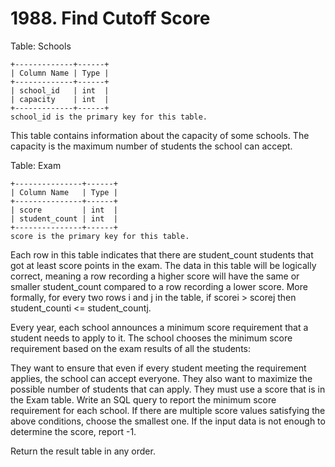 # 1988. Find Cutoff Score

Table: Schools
```
+-------------+------+
| Column Name | Type |
+-------------+------+
| school_id   | int  |
| capacity    | int  |
+-------------+------+
school_id is the primary key for this table.
```
This table contains information about the capacity of some schools. The capacity is the maximum number of students the school can accept.

Table: Exam
```
+---------------+------+
| Column Name   | Type |
+---------------+------+
| score         | int  |
| student_count | int  |
+---------------+------+
score is the primary key for this table.
``` 
Each row in this table indicates that there are student_count students that got at least score points in the exam.
The data in this table will be logically correct, meaning a row recording a higher score will have the same or smaller student_count compared to a row recording a lower score. More formally, for every two rows i and j in the table, if scorei > scorej then student_counti <= student_countj.

Every year, each school announces a minimum score requirement that a student needs to apply to it. The school chooses the minimum score requirement based on the exam results of all the students:

They want to ensure that even if every student meeting the requirement applies, the school can accept everyone.
They also want to maximize the possible number of students that can apply.
They must use a score that is in the Exam table.
Write an SQL query to report the minimum score requirement for each school. If there are multiple score values satisfying the above conditions, choose the smallest one. If the input data is not enough to determine the score, report -1.

Return the result table in any order.
